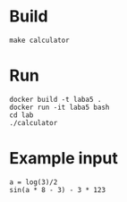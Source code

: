 # Build
```
make calculator
```

# Run
```
docker build -t laba5 .
docker run -it laba5 bash
cd lab
./calculator
```

# Example input
```
a = log(3)/2
sin(a * 8 - 3) - 3 * 123
```